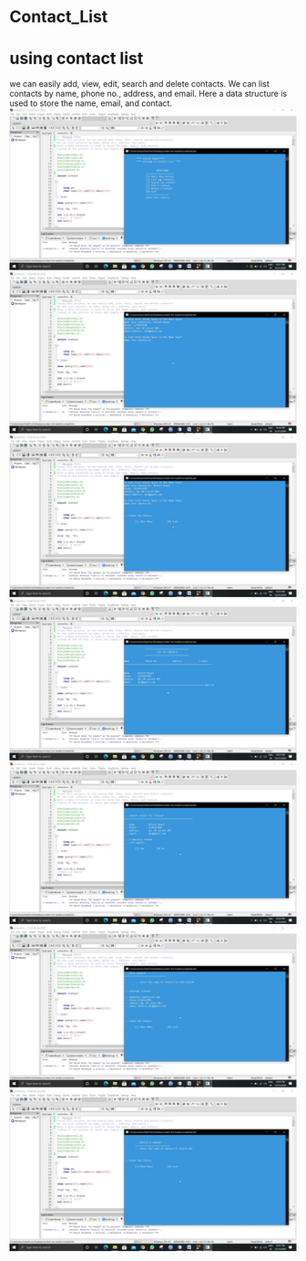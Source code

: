 # Contact_List
# using contact list 
we can easily add, view, edit, search and delete contacts.
We can list contacts by name, phone no., address, and email.
Here a data structure is used to store the name, email, and contact.
<img src="images/0.jpg">
<img src="images/1.jpg">
<img src="images/2.jpg">
<img src="images/3.jpg">
<img src="images/4.jpg">
<img src="images/5.jpg">
<img src="images/6.jpg">
